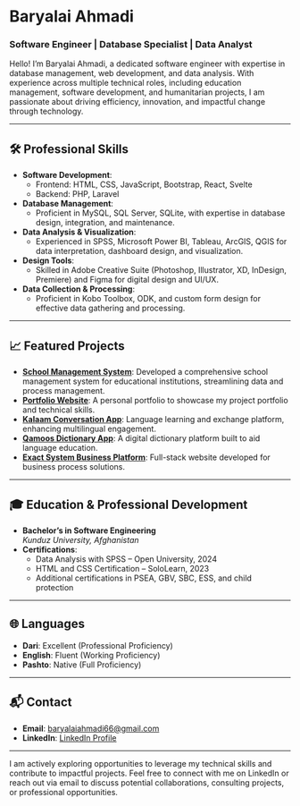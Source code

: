 
# Baryalai Ahmadi

### Software Engineer | Database Specialist | Data Analyst

Hello! I’m Baryalai Ahmadi, a dedicated software engineer with expertise in database management, web development, and data analysis. With experience across multiple technical roles, including education management, software development, and humanitarian projects, I am passionate about driving efficiency, innovation, and impactful change through technology.

---

## 🛠 Professional Skills

- **Software Development**: 
  - Frontend: HTML, CSS, JavaScript, Bootstrap, React, Svelte
  - Backend: PHP, Laravel
- **Database Management**: 
  - Proficient in MySQL, SQL Server, SQLite, with expertise in database design, integration, and maintenance.
- **Data Analysis & Visualization**: 
  - Experienced in SPSS, Microsoft Power BI, Tableau, ArcGIS, QGIS for data interpretation, dashboard design, and visualization.
- **Design Tools**:
  - Skilled in Adobe Creative Suite (Photoshop, Illustrator, XD, InDesign, Premiere) and Figma for digital design and UI/UX.
- **Data Collection & Processing**:
  - Proficient in Kobo Toolbox, ODK, and custom form design for effective data gathering and processing.

---

## 📈 Featured Projects

- **[School Management System](https://github.com/username/school-management-system)**: Developed a comprehensive school management system for educational institutions, streamlining data and process management.
- **[Portfolio Website](https://baryalai.vercel.app/)**: A personal portfolio to showcase my project portfolio and technical skills.
- **[Kalaam Conversation App](http://www.kalaam.arfoon.com)**: Language learning and exchange platform, enhancing multilingual engagement.
- **[Qamoos Dictionary App](http://www.qamoos.arfoon.com)**: A digital dictionary platform built to aid language education.
- **[Exact System Business Platform](https://exact.arfoon.com/)**: Full-stack website developed for business process solutions.

---

## 🎓 Education & Professional Development

- **Bachelor’s in Software Engineering**  
  *Kunduz University, Afghanistan*
- **Certifications**:
  - Data Analysis with SPSS – Open University, 2024
  - HTML and CSS Certification – SoloLearn, 2023
  - Additional certifications in PSEA, GBV, SBC, ESS, and child protection

---

## 🌐 Languages

- **Dari**: Excellent (Professional Proficiency)
- **English**: Fluent (Working Proficiency)
- **Pashto**: Native (Full Proficiency)

---

## 📬 Contact

- **Email**: [baryalaiahmadi66@gmail.com](mailto:baryalaiahmadi66@gmail.com)
- **LinkedIn**: [LinkedIn Profile](https://www.linkedin.com/in/baryalaiahmadi)

---

I am actively exploring opportunities to leverage my technical skills and contribute to impactful projects. Feel free to connect with me on LinkedIn or reach out via email to discuss potential collaborations, consulting projects, or professional opportunities.

